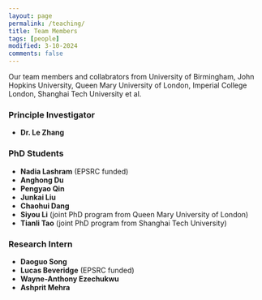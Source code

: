 ```yaml
---
layout: page
permalink: /teaching/
title: Team Members
tags: [people]
modified: 3-10-2024
comments: false
---
```



Our team members and collabrators from University of Birmingham, John Hopkins University, Queen Mary University of London, Imperial College London, Shanghai Tech University et al.

### Principle Investigator

* **Dr. Le Zhang**
 
### PhD Students

* **Nadia Lashram** (EPSRC funded)
* **Anghong Du**
* **Pengyao Qin**
* **Junkai Liu**
* **Chaohui Dang**
* **Siyou Li** (joint PhD program from Queen Mary University of London)
* **Tianli Tao** (joint PhD program from Shanghai Tech University)

### Research Intern

* **Daoguo Song**
* **Lucas Beveridge** (EPSRC funded)
* **Wayne-Anthony Ezechukwu**
* **Ashprit Mehra**



